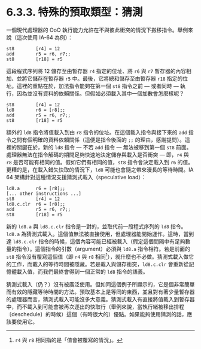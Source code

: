 # 6.3.3. 特殊的預取類型：猜測

一個現代處理器的 OoO 執行能力允許在不與彼此衝突的情況下搬移指令。舉例來說（這次使用 IA-64 為例）：

```
st8        [r4] = 12
add        r5 = r6, r7;;
st8        [r18] = r5
```

這段程式序列將 12 儲存至由暫存器 `r4` 指定的位址、將 `r6` 與 `r7` 暫存器的內容相加、並將它儲存在暫存器 `r5` 中。最後，它將總和儲存至由暫存器 `r18` 指定的位址。這裡的重點在於，加法指令能夠在第一個 `st8` 指令之前 –– 或者同時 –– 執行，因為並沒有資料的依賴關係。但假如必須載入其中一個加數會怎麼樣呢？

```
st8        [r4] = 12
ld8        r6 = [r8];;
add        r5 = r6, r7;;
st8        [r18] = r5
```

額外的 `ld8` 指令將值載入到由 `r8` 指令的位址。在這個載入指令與接下來的 `add` 指令之間有個明確的資料依賴關係（這便是指令後面的 `;;` 的理由，感謝提問）。這裡的關鍵在於，新的 `ld8` 指令 –– 不若 `add` 指令 –– 無法被移到第一個 `st8` 前面。處理器無法在指令解碼的期間足夠快速地決定儲存與載入是否衝突 –– 即，`r4` 與 `r8` 是否可能有相同的值。假如它們有相同的值，`st8` 指令會決定載入到 `r6` 的值。更糟的是，在載入錯失快取的情況下，`ld8` 可能也會隨之帶來漫長的等待時間。IA 64 架構針對這種情況支援猜測式載入（speculative load）：

```
ld8.a      r6 = [r8];;
[... other instructions ...]
st8        [r4] = 12
ld8.c.clr  r6 = [r8];;
add        r5 = r6, r7;;
st8        [r18] = r5
```

新的 `ld8.a` 與 `ld8.c.clr` 指令是一對的，並取代前一段程式序列的 `ld8` 指令。`ld8.a` 為猜測式載入。這個值無法被直接使用，但處理器能開始運作。這時，當到達 `ld8.c.clr` 指令的時候，這個內容可能已經被載入（假定這個間隔中有足夠數量的指令）。這個指令的引數（argument）必須與 `ld8.a` 指令相符。若是前面的 `st8` 指令沒有覆寫這個值（即 `r4` 與 `r8` 相同[^譯註]），就什麼也不必做。猜測式載入做它的工作，而載入的等待時間被隱藏。若是載入與儲存衝突，`ld8.c.clr` 會重新從記憶體載入值，而我們最終會得到一個正常的 `ld8` 指令的語義。

猜測式載入（仍？）沒有被廣泛使用。但如同這個例子所顯示的，它是個非常簡單而有效的隱藏等待時間的方法。預取基本上是等同的東西，並且對有著少量暫存器的處理器而言，猜測式載入可能沒多大意義。猜測式載入有直接將值載入到暫存器中，而不載入到可能會被再次逐出的快取行（舉例來說，當執行緒被移出排程〔deschedule〕的時候）這個（有時很大的）優點。如果能夠使用猜測的話，應該要使用它。



[^譯註]: `r4` 與 `r8` 相同指的是「值會被覆寫的情況」。

